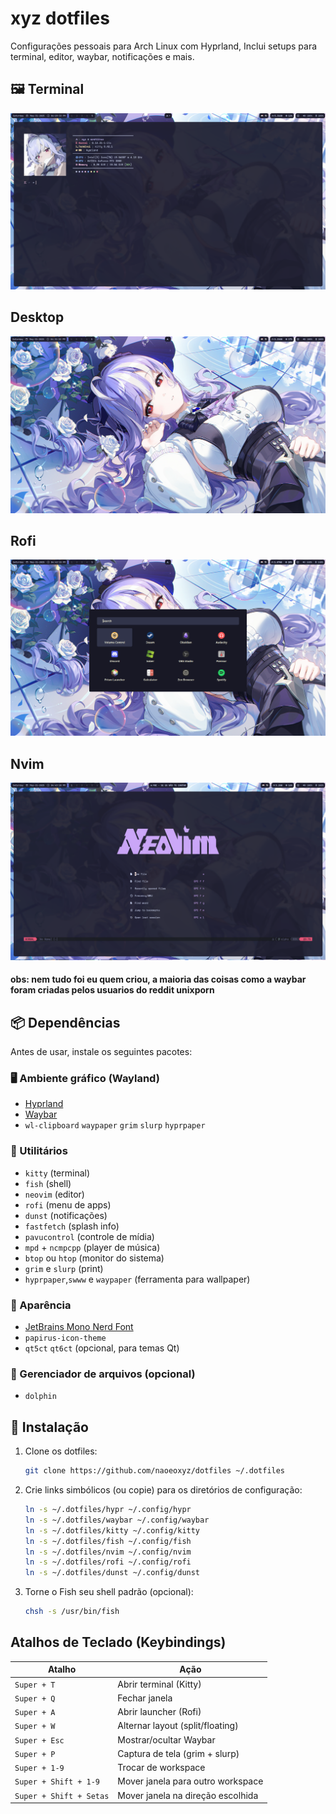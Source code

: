 # xyz dotfiles

Configurações pessoais para Arch Linux com Hyprland, Inclui setups para terminal, editor, waybar, notificações e mais. 
## 🖼 Terminal

![Terminal](images/screenshot.png)
## Desktop
![Desktop](images/screenshot2.png)
## Rofi
![Rofi](images/screenshot3.png)
## Nvim
![Nvim](images/screenshot4.png)

#### obs: nem tudo foi eu quem criou, a maioria das coisas como a waybar foram criadas pelos usuarios do reddit unixporn

## 📦 Dependências

Antes de usar, instale os seguintes pacotes:

### 🖥️ Ambiente gráfico (Wayland)
- [Hyprland](https://github.com/hyprwm/Hyprland)
- [Waybar](https://github.com/Alexays/Waybar)
- `wl-clipboard` `waypaper` `grim` `slurp` `hyprpaper`

### 🧰 Utilitários
- `kitty` (terminal)
- `fish` (shell)
- `neovim` (editor)
- `rofi` (menu de apps)
- `dunst` (notificações)
- `fastfetch` (splash info)
- `pavucontrol` (controle de mídia)
- `mpd` + `ncmpcpp` (player de música)
- `btop` ou `htop` (monitor do sistema)
- `grim` e `slurp` (print)
- `hyprpaper`,`swww` e `waypaper` (ferramenta para wallpaper)

### 🎨 Aparência
- [JetBrains Mono Nerd Font](https://www.nerdfonts.com/font-downloads)
- `papirus-icon-theme`
- `qt5ct` `qt6ct` (opcional, para temas Qt)

### 📁 Gerenciador de arquivos (opcional)
- `dolphin`

## 🚀 Instalação

1. Clone os dotfiles:
   ```bash
   git clone https://github.com/naoeoxyz/dotfiles ~/.dotfiles

2. Crie links simbólicos (ou copie) para os diretórios de configuração:

   ```bash
   ln -s ~/.dotfiles/hypr ~/.config/hypr
   ln -s ~/.dotfiles/waybar ~/.config/waybar
   ln -s ~/.dotfiles/kitty ~/.config/kitty
   ln -s ~/.dotfiles/fish ~/.config/fish
   ln -s ~/.dotfiles/nvim ~/.config/nvim
   ln -s ~/.dotfiles/rofi ~/.config/rofi
   ln -s ~/.dotfiles/dunst ~/.config/dunst
3. Torne o Fish seu shell padrão (opcional):
   ```bash
   chsh -s /usr/bin/fish

## Atalhos de Teclado (Keybindings)
| Atalho                  | Ação                              |
| ----------------------- | --------------------------------- |
| `Super + T`             | Abrir terminal (Kitty)            |
| `Super + Q`             | Fechar janela                     |
| `Super + A`             | Abrir launcher (Rofi)             |
| `Super + W`             | Alternar layout (split/floating)  |
| `Super + Esc`           | Mostrar/ocultar Waybar            |
| `Super + P`             | Captura de tela (grim + slurp)    |
| `Super + 1-9`           | Trocar de workspace               |
| `Super + Shift + 1-9`   | Mover janela para outro workspace |
| `Super + Shift + Setas` | Mover janela na direção escolhida |



